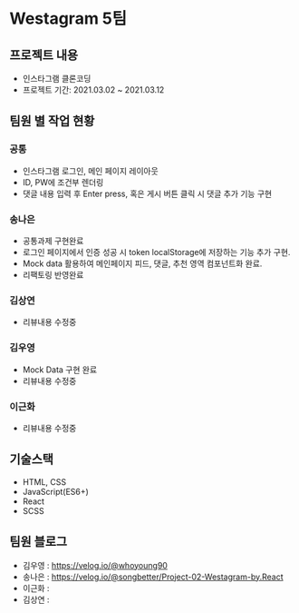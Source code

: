 # Westagram 5팀
## 프로젝트 내용
* 인스타그램 클론코딩
* 프로젝트 기간: 2021.03.02 ~ 2021.03.12
## 팀원 별 작업 현황
### 공통
* 인스타그램 로그인, 메인 페이지 레이아웃
* ID, PW에 조건부 렌더링
* 댓글 내용 입력 후 Enter press, 혹은 게시 버튼 클릭 시 댓글 추가 기능 구현
### 송나은
* 공통과제 구현완료
* 로그인 페이지에서 인증 성공 시 token localStorage에 저장하는 기능 추가 구현.
* Mock data 활용하여 메인페이지 피드, 댓글, 추천 영역 컴포넌트화 완료.
* 리팩토링 반영완료
### 김상연
* 리뷰내용 수정중
### 김우영
* Mock Data 구현 완료<br />
* 리뷰내용 수정중
### 이근화
* 리뷰내용 수정중
## 기술스택
* HTML, CSS
* JavaScript(ES6+)
* React
* SCSS
## 팀원 블로그
* 김우영 : https://velog.io/@whoyoung90
* 송나은 : https://velog.io/@songbetter/Project-02-Westagram-by.React
* 이근화 :
* 김상연 : 
